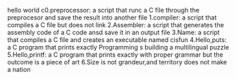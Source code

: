 hello world c0.preprocessor:
a script that runc a C file through the preprocesor and save the result into another file
1.compiler:
a script that compiles a C file but does not link
2.Assembler:
a script that generates the assembly code of a C code ansd save it in an output file
3.Name:
a script that compiles a C file and creates an executable named cisfun
4.Hello,puts:
a C program that prints exactly Programming s building a multilingual puzzle
5.Hello,printf:
a C program that prints exactly with proper grammar but the outcome is a piece of art
6.Size is not grandeur,and territory does not make a nation
